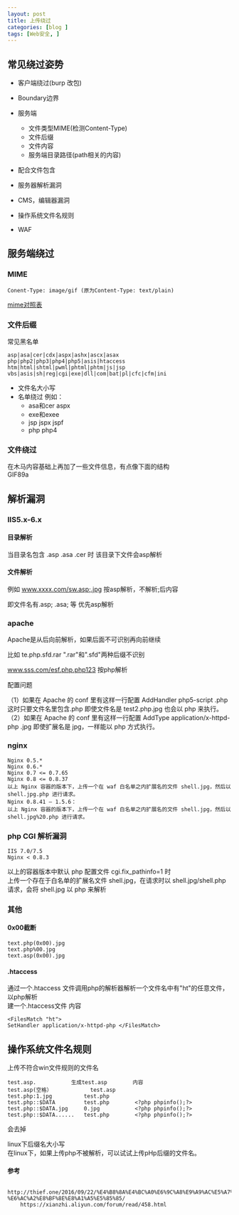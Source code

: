 ```yaml
---
layout: post
title: 上传绕过
categories: [blog ]
tags: [Web安全, ]
---
```


## 常见绕过姿势
* 客户端绕过(burp 改包)
* Boundary边界

* 服务端
	* 文件类型MIME(检测Content-Type)
	* 文件后缀
	* 文件内容
	* 服务端目录路径(path相关的内容)

* 配合文件包含
* 服务器解析漏洞
* CMS，编辑器漏洞
* 操作系统文件名规则
* WAF

## 服务端绕过
### MIME
```
Conent-Type: image/gif (原为Content-Type: text/plain)
```

[mime对照表](https://github.com/tom0li/tom0li.github.io/blob/master/mime.txt)
### 文件后缀
常见黑名单

	asp|asa|cer|cdx|aspx|ashx|ascx|asax
	php|php2|php3|php4|php5|asis|htaccess
	htm|html|shtml|pwml|phtml|phtm|js|jsp
	vbs|asis|sh|reg|cgi|exe|dll|com|bat|pl|cfc|cfm|ini

* 文件名大小写
* 名单绕过 例如：
	* asa和cer aspx
	* exe和exee
	* jsp jspx jspf
	* php php4

### 文件绕过
在木马内容基础上再加了一些文件信息，有点像下面的结构  
GIF89a<?php phpinfo(); ?>

## 解析漏洞
### IIS5.x-6.x
#### 目录解析 
当目录名包含 .asp .asa .cer 时 该目录下文件会asp解析
#### 文件解析
例如 www.xxxx.com/sw.asp;.jpg 按asp解析，不解析;后内容

即文件名有.asp;  .asa; 等 优先asp解析 

### apache

Apache是从后向前解析，如果后面不可识别再向前继续

比如 te.php.sfd.rar ".rar"和".sfd"两种后缀不识别

www.sss.com/esf.php.php123 按php解析

配置问题

（1）如果在 Apache 的 conf 里有这样一行配置 AddHandler php5-script .php 这时只要文件名里包含.php 即使文件名是 test2.php.jpg 也会以 php 来执行。
（2）如果在 Apache 的 conf 里有这样一行配置 AddType application/x-httpd-php .jpg 即使扩展名是 jpg，一样能以 php 方式执行。

### nginx
	Nginx 0.5.*
	Nginx 0.6.*
	Nginx 0.7 <= 0.7.65
	Nginx 0.8 <= 0.8.37
	以上 Nginx 容器的版本下，上传一个在 waf 白名单之内扩展名的文件 shell.jpg，然后以
	shell.jpg.php 进行请求。
	Nginx 0.8.41 – 1.5.6：
	以上 Nginx 容器的版本下，上传一个在 waf 白名单之内扩展名的文件 shell.jpg，然后以
	shell.jpg%20.php 进行请求。


### php CGI 解析漏洞
	IIS 7.0/7.5
	Nginx < 0.8.3

以上的容器版本中默认 php 配置文件 cgi.fix_pathinfo=1 时  
上传一个存在于白名单的扩展名文件 shell.jpg，在请求时以 shell.jpg/shell.php 请求，会将 shell.jpg 以 php 来解析

### 其他
#### 0x00截断
	text.php(0x00).jpg
	text.php%00.jpg
	text.asp(0x00).jpg
#### .htaccess
通过一个.htaccess 文件调用php的解析器解析一个文件名中有"ht"的任意文件，以php解析  
建一个.htaccess文件 内容  
```
<FilesMatch "ht">      
SetHandler application/x-httpd-php </FilesMatch>
```
## 操作系统文件名规则
上传不符合win文件规则的文件名  
												
	test.asp.			生成test.asp		  内容 
	test.asp(空格）			test.asp		
	test.php:1.jpg			test.php
	test.php::$DATA			test.php		<?php phpinfo();?>
	test.php::$DATA.jpg		0.jpg			<?php phpinfo();?>
	test.php::$DATA......	test.php		<?php phpinfo();?>
会去掉

linux下后缀名大小写  
在linux下，如果上传php不被解析，可以试试上传pHp后缀的文件名。

#### 参考
		
		http://thief.one/2016/09/22/%E4%B8%8A%E4%BC%A0%E6%9C%A8%E9%A9%AC%E5%A7%BF%E5%8A%BF%E6%B1%87%E6%80%BB-%E6%AC%A2%E8%BF%8E%E8%A1%A5%E5%85%85/
		https://xianzhi.aliyun.com/forum/read/458.html